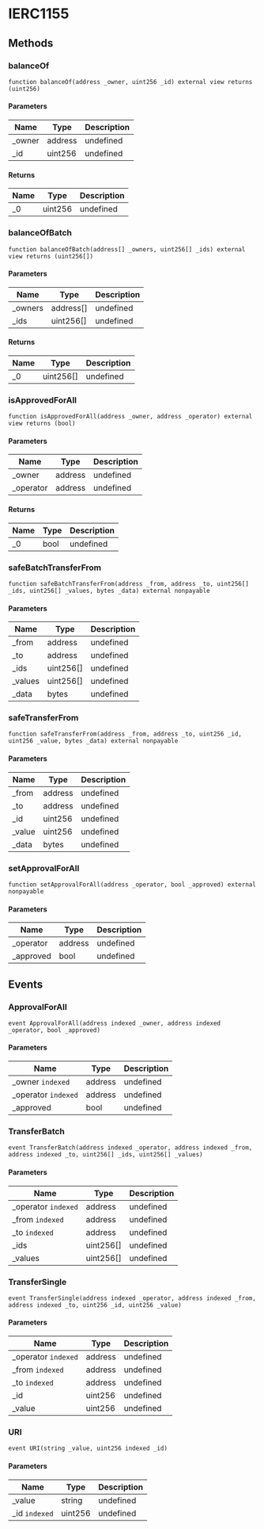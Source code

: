 # IERC1155

## Methods

### balanceOf

```solidity
function balanceOf(address _owner, uint256 _id) external view returns (uint256)
```

#### Parameters

| Name    | Type    | Description |
| ------- | ------- | ----------- |
| \_owner | address | undefined   |
| \_id    | uint256 | undefined   |

#### Returns

| Name | Type    | Description |
| ---- | ------- | ----------- |
| \_0  | uint256 | undefined   |

### balanceOfBatch

```solidity
function balanceOfBatch(address[] _owners, uint256[] _ids) external view returns (uint256[])
```

#### Parameters

| Name     | Type      | Description |
| -------- | --------- | ----------- |
| \_owners | address[] | undefined   |
| \_ids    | uint256[] | undefined   |

#### Returns

| Name | Type      | Description |
| ---- | --------- | ----------- |
| \_0  | uint256[] | undefined   |

### isApprovedForAll

```solidity
function isApprovedForAll(address _owner, address _operator) external view returns (bool)
```

#### Parameters

| Name       | Type    | Description |
| ---------- | ------- | ----------- |
| \_owner    | address | undefined   |
| \_operator | address | undefined   |

#### Returns

| Name | Type | Description |
| ---- | ---- | ----------- |
| \_0  | bool | undefined   |

### safeBatchTransferFrom

```solidity
function safeBatchTransferFrom(address _from, address _to, uint256[] _ids, uint256[] _values, bytes _data) external nonpayable
```

#### Parameters

| Name     | Type      | Description |
| -------- | --------- | ----------- |
| \_from   | address   | undefined   |
| \_to     | address   | undefined   |
| \_ids    | uint256[] | undefined   |
| \_values | uint256[] | undefined   |
| \_data   | bytes     | undefined   |

### safeTransferFrom

```solidity
function safeTransferFrom(address _from, address _to, uint256 _id, uint256 _value, bytes _data) external nonpayable
```

#### Parameters

| Name    | Type    | Description |
| ------- | ------- | ----------- |
| \_from  | address | undefined   |
| \_to    | address | undefined   |
| \_id    | uint256 | undefined   |
| \_value | uint256 | undefined   |
| \_data  | bytes   | undefined   |

### setApprovalForAll

```solidity
function setApprovalForAll(address _operator, bool _approved) external nonpayable
```

#### Parameters

| Name       | Type    | Description |
| ---------- | ------- | ----------- |
| \_operator | address | undefined   |
| \_approved | bool    | undefined   |

## Events

### ApprovalForAll

```solidity
event ApprovalForAll(address indexed _owner, address indexed _operator, bool _approved)
```

#### Parameters

| Name                 | Type    | Description |
| -------------------- | ------- | ----------- |
| \_owner `indexed`    | address | undefined   |
| \_operator `indexed` | address | undefined   |
| \_approved           | bool    | undefined   |

### TransferBatch

```solidity
event TransferBatch(address indexed _operator, address indexed _from, address indexed _to, uint256[] _ids, uint256[] _values)
```

#### Parameters

| Name                 | Type      | Description |
| -------------------- | --------- | ----------- |
| \_operator `indexed` | address   | undefined   |
| \_from `indexed`     | address   | undefined   |
| \_to `indexed`       | address   | undefined   |
| \_ids                | uint256[] | undefined   |
| \_values             | uint256[] | undefined   |

### TransferSingle

```solidity
event TransferSingle(address indexed _operator, address indexed _from, address indexed _to, uint256 _id, uint256 _value)
```

#### Parameters

| Name                 | Type    | Description |
| -------------------- | ------- | ----------- |
| \_operator `indexed` | address | undefined   |
| \_from `indexed`     | address | undefined   |
| \_to `indexed`       | address | undefined   |
| \_id                 | uint256 | undefined   |
| \_value              | uint256 | undefined   |

### URI

```solidity
event URI(string _value, uint256 indexed _id)
```

#### Parameters

| Name           | Type    | Description |
| -------------- | ------- | ----------- |
| \_value        | string  | undefined   |
| \_id `indexed` | uint256 | undefined   |
